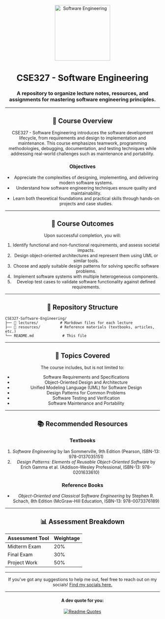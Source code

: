 <div align="center">

<img src="https://cdn-icons-png.flaticon.com/512/1055/1055680.png" alt="Software Engineering" height="180"/>

# **CSE327 - Software Engineering**

### A repository to organize lecture notes, resources, and assignments for mastering software engineering principles.

---

## **📘 Course Overview**

CSE327 - Software Engineering introduces the software development lifecycle, from requirements and design to implementation and maintenance. This course emphasizes teamwork, programming methodologies, debugging, documentation, and testing techniques while addressing real-world challenges such as maintenance and portability.

### **Objectives**
- Appreciate the complexities of designing, implementing, and delivering modern software systems.
- Understand how software engineering techniques ensure quality and maintainability.
- Learn both theoretical foundations and practical skills through hands-on projects and case studies.

---

## **🎯 Course Outcomes**

Upon successful completion, you will:
1. Identify functional and non-functional requirements, and assess societal impacts.
2. Design object-oriented architectures and represent them using UML or similar tools.
3. Choose and apply suitable design patterns for solving specific software problems.
4. Implement software systems with multiple heterogeneous components.
5. Develop test cases to validate software functionality against defined requirements.

---

## **📂 Repository Structure**

</div>

```plaintext
CSE327-Software-Engineering/
├── 📁 lectures/          # Markdown files for each lecture
├── 📁 resources/         # Reference materials (textbooks, articles, etc.)
└── README.md             # This file
```

---

<div align="center">

## **📜 Topics Covered**

The course includes, but is not limited to:
- Software Requirements and Specifications
- Object-Oriented Design and Architecture
- Unified Modeling Language (UML) for Software Design
- Design Patterns for Common Problems
- Software Testing and Verification
- Software Maintenance and Portability

---

## **📚 Recommended Resources**

### **Textbooks**
1. *Software Engineering* by Ian Sommerville, 9th Edition (Pearson, ISBN-13: 978-0137035151)
2. *Design Patterns: Elements of Reusable Object-Oriented Software* by Erich Gamma et al. (Addison-Wesley Professional, ISBN-13: 978-0201633610)

### **Reference Books**
- *Object-Oriented and Classical Software Engineering* by Stephen R. Schach, 8th Edition (McGraw-Hill Education, ISBN-13: 978-0073376189)

---

## **📊 Assessment Breakdown**

| **Assessment Tool**  | **Weightage** |
|----------------------|---------------|
| Midterm Exam         | 20%           |
| Final Exam           | 30%           |
| Project Work         | 50%           |

---

If you've got any suggestions to help me out, feel free to reach out on my socials! [Find my socials here.](https://github.com/rajin-khan)

---

#### A dev quote for you:

[![Readme Quotes](https://quotes-github-readme.vercel.app/api?border=truel&type=horizontal&theme=nord)](https://github.com/piyushsuthar/github-readme-quotes)
